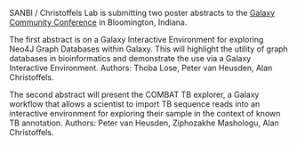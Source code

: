 SANBI / Christoffels Lab is submitting two poster abstracts to the [Galaxy Community Conference](https://gcc2016.iu.edu/) in Bloomington, Indiana.

The first abstract is on a Galaxy Interactive Environment for exploring Neo4J Graph Databases within Galaxy. This will highlight the utility of graph databases in bioinformatics and demonstrate the use via a Galaxy Interactive Environment. Authors: Thoba Lose, Peter van Heusden, Alan Christoffels.

The second abstract will present the COMBAT TB explorer, a Galaxy workflow that allows a scientist to import TB sequence reads into an interactive environment for exploring their sample in the context of known TB annotation. Authors: Peter van Heusden, Ziphozakhe Mashologu, Alan Christoffels.